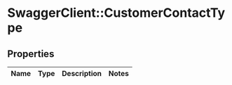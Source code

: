 # SwaggerClient::CustomerContactType

## Properties
Name | Type | Description | Notes
------------ | ------------- | ------------- | -------------


